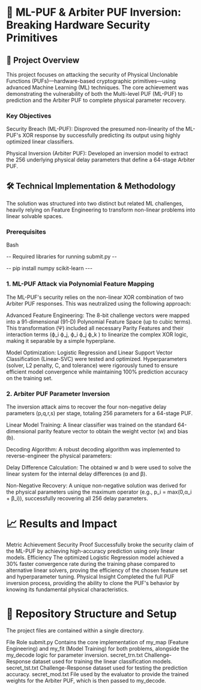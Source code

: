 # 🧠 ML-PUF & Arbiter PUF Inversion: Breaking Hardware Security Primitives

## 🚀 Project Overview
This project focuses on attacking the security of Physical Unclonable Functions (PUFs)—hardware-based cryptographic primitives—using advanced Machine Learning (ML) techniques. The core achievement was demonstrating the vulnerability of both the Multi-level PUF (ML-PUF) to prediction and the Arbiter PUF to complete physical parameter recovery.

### Key Objectives
Security Breach (ML-PUF): Disproved the presumed non-linearity of the ML-PUF's XOR response by successfully predicting its output using highly optimized linear classifiers.

Physical Inversion (Arbiter PUF): Developed an inversion model to extract the 256 underlying physical delay parameters that define a 64-stage Arbiter PUF.

## 🛠️ Technical Implementation & Methodology
The solution was structured into two distinct but related ML challenges, heavily relying on Feature Engineering to transform non-linear problems into linear solvable spaces.

### Prerequisites
Bash

-- Required libraries for running submit.py --

-- pip install numpy scikit-learn ---

### 1. ML-PUF Attack via Polynomial Feature Mapping
The ML-PUF's security relies on the non-linear XOR combination of two Arbiter PUF responses. This was neutralized using the following approach:

Advanced Feature Engineering: The 8-bit challenge vectors were mapped into a 91-dimensional (91-D) Polynomial Feature Space (up to cubic terms). This transformation (Ψ) included all necessary Parity Features and their interaction terms (ϕ_i ϕ_j, ϕ_i ϕ_j ϕ_k ) to linearize the complex XOR logic, making it separable by a simple hyperplane.

Model Optimization: Logistic Regression and Linear Support Vector Classification (Linear-SVC) were tested and optimized. Hyperparameters (solver, L2 penalty, C, and tolerance) were rigorously tuned to ensure efficient model convergence while maintaining 100% prediction accuracy on the training set.

### 2. Arbiter PUF Parameter Inversion
The inversion attack aims to recover the four non-negative delay parameters (p,q,r,s) per stage, totaling 256 parameters for a 64-stage PUF.

Linear Model Training: A linear classifier was trained on the standard 64-dimensional parity feature vector to obtain the weight vector (w) and bias (b).

Decoding Algorithm: A robust decoding algorithm was implemented to reverse-engineer the physical parameters:

Delay Difference Calculation: The obtained w and b were used to solve the linear system for the internal delay differences (α and β).

Non-Negative Recovery: A unique non-negative solution was derived for the physical parameters using the maximum operator (e.g., p_i = max(0,α_i + β_i)), successfully recovering all 256 delay parameters.


# 📈 Results and Impact
Metric	Achievement
Security Proof	Successfully broke the security claim of the ML-PUF by achieving high-accuracy prediction using only linear models.
Efficiency	The optimized Logistic Regression model achieved a 30% faster convergence rate during the training phase compared to alternative linear solvers, proving the efficiency of the chosen feature set and hyperparameter tuning.
Physical Insight	Completed the full PUF inversion process, providing the ability to clone the PUF's behavior by knowing its fundamental physical characteristics.

# 📁 Repository Structure and Setup
The project files are contained within a single directory.

File	Role
submit.py	Contains the core implementation of my_map (Feature Engineering) and my_fit (Model Training) for both problems, alongside the my_decode logic for parameter inversion.
secret_trn.txt	Challenge-Response dataset used for training the linear classification models.
secret_tst.txt	Challenge-Response dataset used for testing the prediction accuracy.
secret_mod.txt	File used by the evaluator to provide the trained weights for the Arbiter PUF, which is then passed to my_decode.
